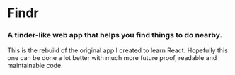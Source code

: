 # Findr
### A tinder-like web app that helps you find things to do nearby.

This is the rebuild of the original app I created to learn React. Hopefully this one can be done a lot better with much more future proof, readable and maintainable code.

